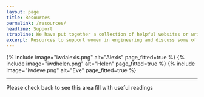 ```yaml
---
layout: page
title: Resources
permalink: /resources/
headline: Support
strapline: We have put together a collection of helpful websites or writings we have found or created ourselves for you to read and become inspired! We are also hoping to put together some tutorials on software and hardware used across to faculty. If this is something you would be interested in getting involved in please get in contact.
excerpt: Resources to support women in engineering and discuss some of the key issues.
---
```


<div class="row 50% uniform">
  {% include image="iwdalexis.png" alt="Alexis" page_fitted=true %}
  {% include image="iwdhelen.png" alt="Helen" page_fitted=true %}
  {% include image="iwdeve.png" alt="Eve" page_fitted=true %}
</div>

----

Please check back to see this area fill with useful readings
